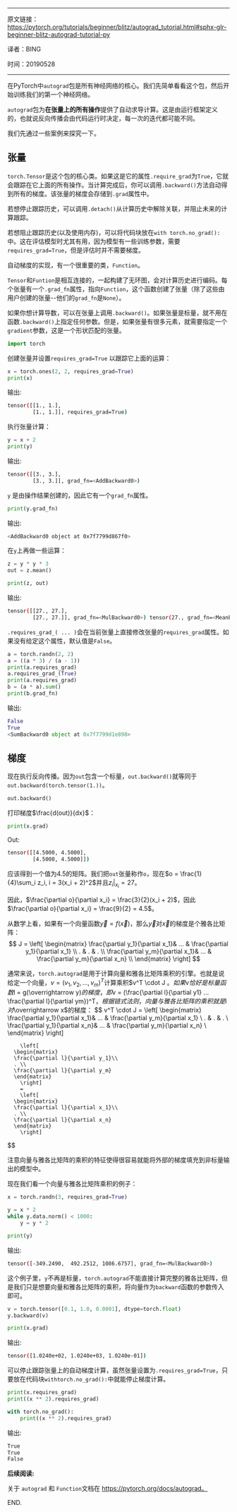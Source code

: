 ----

原文链接：https://pytorch.org/tutorials/beginner/blitz/autograd_tutorial.html#sphx-glr-beginner-blitz-autograd-tutorial-py

译者：BING

时间：20190528

-----

在PyTorch中`autograd`包是所有神经网络的核心。我们先简单看看这个包，然后开始训练我们的第一个神经网络。

`autograd`包为**在张量上的所有操作**提供了自动求导计算。这是由运行框架定义的，也就说反向传播会由代码运行时决定，每一次的迭代都可能不同。

我们先通过一些案例来探究一下。

## 张量

`torch.Tensor`是这个包的核心类。如果这是它的属性`.require_grad`为`True`，它就会跟踪在它上面的所有操作。当计算完成后，你可以调用`.backward()`方法自动得到所有的梯度。该张量的梯度会存储到`.grad`属性中。

若想停止跟踪历史，可以调用`.detach()`从计算历史中解除关联，并阻止未来的计算跟踪。

若想阻止跟踪历史(以及使用内存)，可以将代码块放在`with torch.no_grad():`中。这在评估模型时尤其有用，因为模型有一些训练参数，需要`requires_grad=True`，但是评估时并不需要梯度。

自动梯度的实现，有一个很重要的类，`Function`。

`Tensor`和`Funtion`是相互连接的，一起构建了无环图，会对计算历史进行编码。每个张量有一个`.grad_fn`属性，指向`Function`，这个函数创建了张量（除了这些由用户创建的张量--他们的`grad_fn`是`None`）。

如果你想计算导数，可以在张量上调用`.backward()`。如果张量是标量，就不用在函数`.backward()`上指定任何参数。但是，如果张量有很多元素，就需要指定一个`gradient`参数，这是一个形状匹配的张量。

```python
import torch
```

创建张量并设置`requires_grad=True` 以跟踪它上面的运算：

```python
x = torch.ones(2, 2, requires_grad=True)
print(x)
```

输出:

```bash
tensor([[1., 1.],
        [1., 1.]], requires_grad=True)
```

执行张量计算：

```python
y = x + 2
print(y)
```

输出:

```bash
tensor([[3., 3.],
        [3., 3.]], grad_fn=<AddBackward0>)
```

`y` 是由操作结果创建的，因此它有一个`grad_fn`属性。

```python
print(y.grad_fn)
```

输出:

```bash
<AddBackward0 object at 0x7f7799d867f0>
```

在`y`上再做一些运算：

```python
z = y * y * 3
out = z.mean()

print(z, out)
```

输出:

```bash
tensor([[27., 27.],
        [27., 27.]], grad_fn=<MulBackward0>) tensor(27., grad_fn=<MeanBackward0>)
```

`.requires_grad_( ... )`会在当前张量上直接修改张量的`requires_grad`属性。如果没有给定这个属性，默认值是`False`。

```python
a = torch.randn(2, 2)
a = ((a * 3) / (a - 1))
print(a.requires_grad)
a.requires_grad_(True)
print(a.requires_grad)
b = (a * a).sum()
print(b.grad_fn)
```

输出:

```python
False
True
<SumBackward0 object at 0x7f7799d1e898>
```

## 梯度

现在执行反向传播。因为`out`包含一个标量，`out.backward()`就等同于`out.backward(torch.tensor(1.))`。

```python
out.backward()
```

打印梯度$\frac{d(out)}{dx}$：

```python
print(x.grad)
```

Out:

```bash
tensor([[4.5000, 4.5000],
        [4.5000, 4.5000]])
```


应该得到一个值为4.5的矩阵。我们把`out`张量称作`o`，现在$o = \frac{1}{4}\sum_i z_i, i = 3(x_i + 2)^2$并且$z_i|_{x_i} = 27$。

因此，$\frac{\partial o}{\partial x_i} = \frac{3}{2}(x_i + 2)$，因此$\frac{\partial o}{\partial x_i} = \frac{9}{2} = 4.5$。

从数学上看，如果有一个向量函数$\overrightarrow y = f(\overrightarrow x)$，那么$\overrightarrow y$对$\overrightarrow x$的梯度是个雅各比矩阵：
$$
J = \left[
      \begin{matrix}
      \frac{\partial y_1}{\partial x_1}& ... & \frac{\partial y_1}{\partial x_1} \\
      . & . & . \\
      \frac{\partial y_m}{\partial x_1}& ... & \frac{\partial y_m}{\partial x_n} \\
      \end{matrix}
		\right]
$$


通常来说，`torch.autograd`是用于计算向量和雅各比矩阵乘积的引擎。也就是说给定一个向量，$v = (v_1, v_2, ..., v_m)^T$计算乘积$v^T \cdot J $。如果$v$恰好是标量函数$l = g(\overrightarrow y)$的梯度，即$v  = (\frac{\partial l}{\partial y1} ... \frac{\partial l}{\partial ym})^T$，根据链式法则，向量与雅各比矩阵的乘积就是$l$对$\overrightarrow x$的梯度：
$$
v^T \cdot J  = \left[
      \begin{matrix}
      \frac{\partial y_1}{\partial x_1}& ... & \frac{\partial y_m}{\partial x_1} \\
      . & . & . \\
      \frac{\partial y_1}{\partial x_n}& ... & \frac{\partial y_m}{\partial x_n} \\
      \end{matrix}
		\right] 
		
		\left[
      \begin{matrix}
      \frac{\partial l}{\partial y_1}\\
      . \\
      \frac{\partial l}{\partial y_m}
      \end{matrix}
		\right] 
		= 
		\left[
      \begin{matrix}
      \frac{\partial l}{\partial x_1}\\
      . \\
      \frac{\partial l}{\partial x_n}
      \end{matrix}
		\right] 
$$



注意向量与雅各比矩阵的乘积的特征使得很容易就能将外部的梯度填充到非标量输出的模型中。

现在我们看一个向量与雅各比矩阵乘积的例子：

```python
x = torch.randn(3, requires_grad=True)

y = x * 2
while y.data.norm() < 1000:
    y = y * 2

print(y)
```

输出:

```bash
tensor([-349.2490,  492.2512, 1086.6757], grad_fn=<MulBackward0>)
```

这个例子里，`y`不再是标量，`torch.autograd`不能直接计算完整的雅各比矩阵，但是我们只是想要向量和雅各比矩阵的乘积，将向量作为`backward`函数的参数传入即可。

```python
v = torch.tensor([0.1, 1.0, 0.0001], dtype=torch.float)
y.backward(v)

print(x.grad)
```

输出:

```bash
tensor([1.0240e+02, 1.0240e+03, 1.0240e-01])
```

可以停止跟踪张量上的自动梯度计算，虽然张量设置为`.requires_grad=True`，只要放在代码块`withtorch.no_grad():`中就能停止梯度计算。

```python
print(x.requires_grad)
print((x ** 2).requires_grad)

with torch.no_grad():
    print((x ** 2).requires_grad)
```

输出:

```bash
True
True
False
```

**后续阅读:**

关于 `autograd` 和 `Function`文档在 https://pytorch.org/docs/autograd。

END.